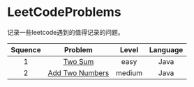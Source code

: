 # LeetCodeProblems
记录一些leetcode遇到的值得记录的问题。

| Squence | Problem  | Level  | Language  |
|:-------:|:--------:|:------:|:---------:|
|1|[Two Sum](https://github.com/Makichen/LeetCodeProblems/blob/master/JavaCode/TwoSum.java)|easy|Java|
|2|[Add Two Numbers](https://github.com/Makichen/LeetCodeProblems/blob/master/JavaCode/AddTwoNumbers.java)|medium|Java|
